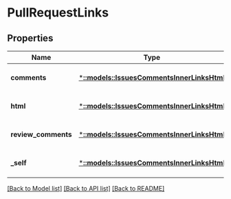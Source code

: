 # PullRequestLinks

## Properties
Name | Type | Description | Notes
------------ | ------------- | ------------- | -------------
**comments** | [***::models::IssuesCommentsInnerLinksHtml**](issuesComments_inner__links_html.md) |  | [optional] [default to null]
**html** | [***::models::IssuesCommentsInnerLinksHtml**](issuesComments_inner__links_html.md) |  | [optional] [default to null]
**review_comments** | [***::models::IssuesCommentsInnerLinksHtml**](issuesComments_inner__links_html.md) |  | [optional] [default to null]
**_self** | [***::models::IssuesCommentsInnerLinksHtml**](issuesComments_inner__links_html.md) |  | [optional] [default to null]

[[Back to Model list]](../README.md#documentation-for-models) [[Back to API list]](../README.md#documentation-for-api-endpoints) [[Back to README]](../README.md)


